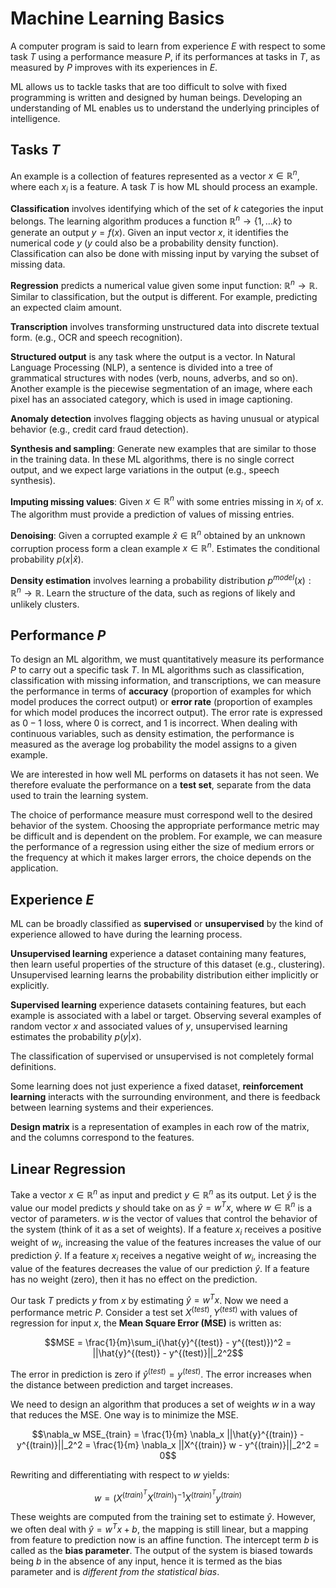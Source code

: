 # Machine Learning Basics

A computer program is said to learn from experience $E$ with respect to some task $T$ using a performance measure $P$, if its performances at tasks in $T$, as measured by $P$ improves with its experiences in $E$.

ML allows us to tackle tasks that are too difficult to solve with fixed programming is written and designed by human beings. Developing an understanding of ML enables us to understand the underlying principles of intelligence. 

## Tasks $T$
An example is a collection of features represented as a vector $x \in \mathbb{R}^n$, where each $x_i$ is a feature. A task $T$ is how ML should process an example. 

**Classification** involves identifying which of the set of $k$ categories the input belongs. The learning algorithm produces a function $\mathbb{R}^n \rightarrow \{1, \dots k\}$ to generate an output $y = f(x)$. Given an input vector $x$, it identifies the numerical code $y$ ($y$ could also be a probability density function). Classification can also be done with missing input by varying the subset of missing data. 

**Regression** predicts a numerical value given some input function: $\mathbb{R}^n \rightarrow \mathbb{R}$. Similar to classification, but the output is different. For example, predicting an expected claim amount. 

**Transcription** involves transforming unstructured data into discrete textual form. (e.g., OCR and speech recognition).

**Structured output** is any task where the output is a vector. In Natural Language Processing (NLP), a sentence is divided into a tree of grammatical structures with nodes (verb, nouns, adverbs, and so on). Another example is the piecewise segmentation of an image, where each pixel has an associated category, which is used in image captioning. 

**Anomaly detection** involves flagging objects as having unusual or atypical behavior (e.g., credit card fraud detection).

**Synthesis and sampling**: Generate new examples that are similar to those in the training data. In these ML algorithms, there is no single correct output, and we expect large variations in the output (e.g., speech synthesis). 

**Imputing missing values**: Given $x \in \mathbb{R}^n$ with some entries missing in $x_i$ of $x$. The algorithm must provide a prediction of values of missing entries. 

**Denoising**: Given a corrupted example $\hat{x} \in \mathbb{R}^n$ obtained by an unknown corruption process form a clean example $x \in \mathbb{R}^n$. Estimates the conditional probability $p(x | \hat{x})$.

**Density estimation** involves learning a probability distribution $p^{model}(x): \mathbb{R}^n \rightarrow \mathbb{R}$. Learn the structure of the data, such as regions of likely and unlikely clusters.

## Performance $P$

To design an ML algorithm, we must quantitatively measure its performance $P$ to carry out a specific task $T$.  In ML algorithms such as classification, classification with missing information, and transcriptions, we can measure the performance in terms of __accuracy__ (proportion of examples for which model produces the correct output) or __error rate__ (proportion of examples for which model produces the incorrect output). The error rate is expressed as $0-1$ loss, where 0 is correct, and 1 is incorrect. When dealing with continuous variables, such as density estimation, the performance is measured as the average log probability the model assigns to a given example. 

We are interested in how well ML performs on datasets it has not seen. We therefore evaluate the performance on a __test set__, separate from the data used to train the learning system. 

The choice of performance measure must correspond well to the desired behavior of the system. Choosing the appropriate performance metric may be difficult and is dependent on the problem. For example, we can measure the performance of a regression using either the size of medium errors or the frequency at which it makes larger errors, the choice depends on the application. 


## Experience $E$

ML can be broadly classified as __supervised__ or __unsupervised__ by the kind of experience allowed to have during the learning process. 

**Unsupervised learning** experience a dataset containing many features, then learn useful properties of the structure of this dataset (e.g., clustering). Unsupervised learning learns the probability distribution either implicitly or explicitly. 

**Supervised learning** experience datasets containing features, but each example is associated with a label or target. Observing several examples of random vector $x$ and associated values of $y$, unsupervised learning estimates the probability $p(y|x)$. 

The classification of supervised or unsupervised is not completely formal definitions. 

Some learning does not just experience a fixed dataset, __reinforcement learning__ interacts with the surrounding environment, and there is feedback between learning systems and their experiences. 

__Design matrix__ is a representation of examples in each row of the matrix, and the columns correspond to the features. 

## Linear Regression

Take a vector $x \in \mathbb{R}^n$ as input and predict $y \in \mathbb{R}^n$ as its output. Let $\hat{y}$ is the value our model predicts $y$ should take on as $\hat{y} = w^T x$, where $w \in \mathbb{R}^n$ is a vector of parameters. $w$ is the vector of values that control the behavior of the system (think of it as a set of weights). If a feature $x_i$ receives a positive weight of $w_i$, increasing the value of the features increases the value of our prediction $\hat{y}$.  If a feature $x_i$ receives a negative weight of $w_i$, increasing the value of the features decreases the value of our prediction $\hat{y}$. If a feature has no weight (zero), then it has no effect on the prediction. 

Our task $T$ predicts $y$ from $x$ by estimating $\hat{y} = w^T x$. Now we need a performance metric $P$. Consider a test set $X^{(test)}, Y^{(test)}$ with values of regression for input $x$, the __Mean Square Error (MSE)__ is written as:

$$MSE = \frac{1}{m}\sum_i(\hat{y}^{(test)} - y^{(test)})^2 = ||\hat{y}^{(test)} - y^{(test)}||_2^2$$

The error in prediction is zero if $\hat{y}^{(test)} = y^{(test)}$. The error increases when the distance between prediction and target increases. 

We need to design an algorithm that produces a set of weights $w$ in a way that reduces the MSE. One way is to minimize the MSE. 

$$\nabla_w MSE_{train} = \frac{1}{m} \nabla_x ||\hat{y}^{(train)} - y^{(train)}||_2^2 = \frac{1}{m} \nabla_x ||X^{(train)} w - y^{(train)}||_2^2 = 0$$

Rewriting and differentiating with respect to $w$ yields:

$$w = (X^{(train)}^T X^{(train)})^{-1} X^{(train)}^T y^{(train)}$$

These weights are computed from the training set to estimate $\hat{y}$.  However, we often deal with $\hat{y} = w^T x + b$, the mapping is still linear, but a mapping from feature to prediction now is an affine function. The intercept term $b$ is called as the __bias parameter__. The output of the system is biased towards being $b$ in the absence of any input, hence it is termed as the bias parameter and is _different from the statistical bias_.